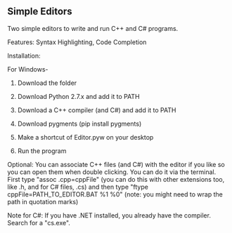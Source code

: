## Simple Editors
Two simple editors to write and run C++ and C# programs.

Features: Syntax Highlighting, Code Completion

Installation:

For Windows-

1. Download the folder

2. Download Python 2.7.x and add it to PATH

3. Download a C++ compiler (and C#) and add it to PATH

4. Download pygments (pip install pygments)

5. Make a shortcut of Editor.pyw on your desktop

6. Run the program

Optional: You can associate C++ files (and C#) with the editor if you like so you can open them when double clicking. You can do it via the terminal. First type "assoc .cpp=cppFile" (you can do this with other extensions too, like .h, and for C# files, .cs) and then type "ftype cppFile=PATH_TO_EDITOR.BAT %1 %0" (note: you might need to wrap the path in quotation marks)

Note for C#: If you have .NET installed, you already have the compiler. Search for a "cs.exe".
